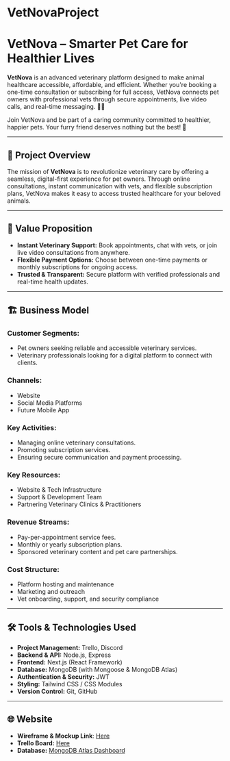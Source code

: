 # VetNovaProject

# VetNova – Smarter Pet Care for Healthier Lives

**VetNova** is an advanced veterinary platform designed to make animal healthcare accessible, affordable, and efficient. Whether you're booking a one-time consultation or subscribing for full access, VetNova connects pet owners with professional vets through secure appointments, live video calls, and real-time messaging. 🐾💬

Join VetNova and be part of a caring community committed to healthier, happier pets. Your furry friend deserves nothing but the best! 💚

---

## 🎯 Project Overview

The mission of **VetNova** is to revolutionize veterinary care by offering a seamless, digital-first experience for pet owners. Through online consultations, instant communication with vets, and flexible subscription plans, VetNova makes it easy to access trusted healthcare for your beloved animals.

---

## 🚀 Value Proposition

- **Instant Veterinary Support:** Book appointments, chat with vets, or join live video consultations from anywhere.  
- **Flexible Payment Options:** Choose between one-time payments or monthly subscriptions for ongoing access.  
- **Trusted & Transparent:** Secure platform with verified professionals and real-time health updates.

---

## 🏗 Business Model

### Customer Segments:
- Pet owners seeking reliable and accessible veterinary services.  
- Veterinary professionals looking for a digital platform to connect with clients.

### Channels:
- Website  
- Social Media Platforms  
- Future Mobile App

### Key Activities:
- Managing online veterinary consultations.  
- Promoting subscription services.  
- Ensuring secure communication and payment processing.

### Key Resources:
- Website & Tech Infrastructure  
- Support & Development Team  
- Partnering Veterinary Clinics & Practitioners

### Revenue Streams:
- Pay-per-appointment service fees.  
- Monthly or yearly subscription plans.  
- Sponsored veterinary content and pet care partnerships.

### Cost Structure:
- Platform hosting and maintenance  
- Marketing and outreach  
- Vet onboarding, support, and security compliance

---

## 🛠 Tools & Technologies Used

- **Project Management:** Trello, Discord  
- **Backend & API:** Node.js, Express  
- **Frontend:** Next.js (React Framework)  
- **Database:** MongoDB (with Mongoose & MongoDB Atlas)  
- **Authentication & Security:** JWT
- **Styling:** Tailwind CSS / CSS Modules  
- **Version Control:** Git, GitHub

---

## 🌐 Website

- **Wireframe & Mockup Link**: [Here](https://www.figma.com/design/NhSNJTS3HaH2DjF6sZY6N0/Untitled?node-id=0-1&p=f&t=CBK4Vf4ooLiil6XK-0)  
- **Trello Board:** [Here](https://trello.com/b/3vVFiqOl/hospital-project)
- **Database:** [MongoDB Atlas Dashboard](https://cloud.mongodb.com/v2/67f2c419d025250de41ef649#/clusters)
